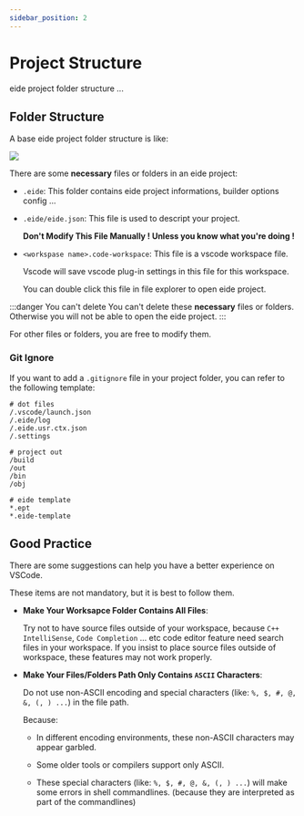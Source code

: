 ```yaml
---
sidebar_position: 2
---
```


# Project Structure

eide project folder structure ...

## Folder Structure

A base eide project folder structure is like:

![](/docs_img/prj_folder_preview.png)

There are some **necessary** files or folders in an eide project:

- `.eide`: This folder contains eide project informations, builder options config ...

- `.eide/eide.json`: This file is used to descript your project.

  **Don't Modify This File Manually ! Unless you know what you're doing !**

- `<workspase name>.code-workspace`: This file is a vscode workspace file.

  Vscode will save vscode plug-in settings in this file for this workspace.
  
  You can double click this file in file explorer to open eide project.

:::danger You can't delete
You can't delete these **necessary** files or folders.<br/>
Otherwise you will not be able to open the eide project.
:::

For other files or folders, you are free to modify them.

### Git Ignore

If you want to add a `.gitignore` file in your project folder, you can refer to the following template:

```gitignore
# dot files
/.vscode/launch.json
/.eide/log
/.eide.usr.ctx.json
/.settings

# project out
/build
/out
/bin
/obj

# eide template
*.ept
*.eide-template
```

## Good Practice

There are some suggestions can help you have a better experience on VSCode.

These items are not mandatory, but it is best to follow them.

- **Make Your Worksapce Folder Contains All Files**:

  Try not to have source files outside of your workspace, because `C++ IntelliSense`, `Code Completion` ... etc code editor feature need search files in your workspace. If you insist to place source files outside of workspace, these features may not work properly. 

- **Make Your Files/Folders Path Only Contains `ASCII` Characters**:

  Do not use non-ASCII encoding and special characters (like: `%, $, #, @, &, (, ) ...`) in the file path.

  Because:
  
  - In different encoding environments, these non-ASCII characters may appear garbled.

  - Some older tools or compilers support only ASCII.

  - These special characters (like: `%, $, #, @, &, (, ) ...`) will make some errors in shell commandlines. (because they are interpreted as part of the commandlines)

